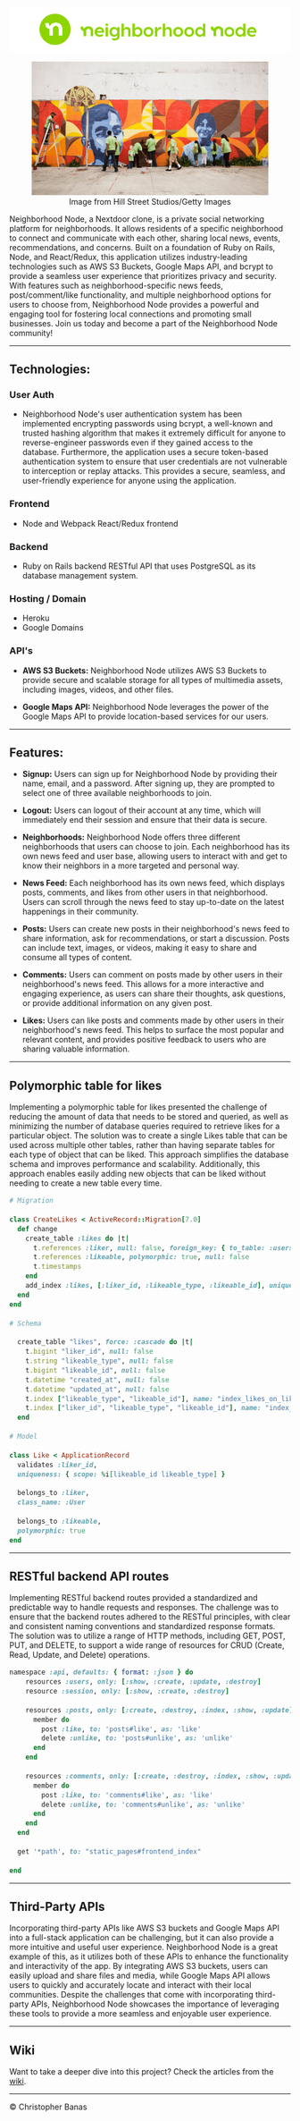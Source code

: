 <div style="text-align:center">
    <a href="https://www.neighborhoodnode.com/">
        <img src="./app/assets/images/neighborhood_node_text_logo.png" alt="logo">
    </a>
</div>

<div style="text-align:center">
    <figure>
        <a href="https://www.neighborhoodnode.com/">
            <img src="./app/assets/images/header.jpg" alt="hero">
        </a>
        <figcaption>Image from Hill Street Studios/Getty Images</figcaption>
    </figure>
</div>



Neighborhood Node, a Nextdoor clone, is a private social networking platform for neighborhoods. It allows residents of a specific neighborhood to connect and communicate with each other, sharing local news, events, recommendations, and concerns. Built on a foundation of Ruby on Rails, Node, and React/Redux, this application utilizes industry-leading technologies such as AWS S3 Buckets, Google Maps API, and bcrypt to provide a seamless user experience that prioritizes privacy and security. With features such as neighborhood-specific news feeds, post/comment/like functionality, and multiple neighborhood options for users to choose from, Neighborhood Node provides a powerful and engaging tool for fostering local connections and promoting small businesses. Join us today and become a part of the Neighborhood Node community!

----------

## Technologies:

### User Auth
- Neighborhood Node's user authentication system has been implemented encrypting passwords using bcrypt, a well-known and trusted hashing algorithm that makes it extremely difficult for anyone to reverse-engineer passwords even if they gained access to the database. Furthermore, the application uses a secure token-based authentication system to ensure that user credentials are not vulnerable to interception or replay attacks. This provides a secure, seamless, and user-friendly experience for anyone using the application.

### Frontend
- Node and Webpack React/Redux frontend

### Backend
- Ruby on Rails backend RESTful API that uses PostgreSQL as its database management system.

### Hosting / Domain
- Heroku
- Google Domains

### API's
- **AWS S3 Buckets:** Neighborhood Node utilizes AWS S3 Buckets to provide secure and scalable storage for all types of multimedia assets, including images, videos, and other files.

- **Google Maps API:** Neighborhood Node leverages the power of the Google Maps API to provide location-based services for our users.

----------

## Features:

- **Signup:** Users can sign up for Neighborhood Node by providing their name, email, and a password. After signing up, they are prompted to select one of three available neighborhoods to join.

- **Logout:** Users can logout of their account at any time, which will immediately end their session and ensure that their data is secure.

- **Neighborhoods:** Neighborhood Node offers three different neighborhoods that users can choose to join. Each neighborhood has its own news feed and user base, allowing users to interact with and get to know their neighbors in a more targeted and personal way.

- **News Feed:** Each neighborhood has its own news feed, which displays posts, comments, and likes from other users in that neighborhood. Users can scroll through the news feed to stay up-to-date on the latest happenings in their community.

- **Posts:** Users can create new posts in their neighborhood's news feed to share information, ask for recommendations, or start a discussion. Posts can include text, images, or videos, making it easy to share and consume all types of content.

- **Comments:** Users can comment on posts made by other users in their neighborhood's news feed. This allows for a more interactive and engaging experience, as users can share their thoughts, ask questions, or provide additional information on any given post.

- **Likes:** Users can like posts and comments made by other users in their neighborhood's news feed. This helps to surface the most popular and relevant content, and provides positive feedback to users who are sharing valuable information.

---------

## Polymorphic table for likes

Implementing a polymorphic table for likes presented the challenge of reducing the amount of data that needs to be stored and queried, as well as minimizing the number of database queries required to retrieve likes for a particular object. The solution was to create a single Likes table that can be used across multiple other tables, rather than having separate tables for each type of object that can be liked. This approach simplifies the database schema and improves performance and scalability. Additionally, this approach enables easily adding new objects that can be liked without needing to create a new table every time.

```ruby
# Migration

class CreateLikes < ActiveRecord::Migration[7.0]
  def change
    create_table :likes do |t|
      t.references :liker, null: false, foreign_key: { to_table: :users }, index: false
      t.references :likeable, polymorphic: true, null: false
      t.timestamps
    end
    add_index :likes, [:liker_id, :likeable_type, :likeable_id], unique: true
  end
end

# Schema

  create_table "likes", force: :cascade do |t|
    t.bigint "liker_id", null: false
    t.string "likeable_type", null: false
    t.bigint "likeable_id", null: false
    t.datetime "created_at", null: false
    t.datetime "updated_at", null: false
    t.index ["likeable_type", "likeable_id"], name: "index_likes_on_likeable"
    t.index ["liker_id", "likeable_type", "likeable_id"], name: "index_likes_on_liker_id_and_likeable_type_and_likeable_id", unique: true
  end

# Model

class Like < ApplicationRecord
  validates :liker_id,
  uniqueness: { scope: %i[likeable_id likeable_type] }

  belongs_to :liker,
  class_name: :User

  belongs_to :likeable,
  polymorphic: true
end

```

---------

## RESTful backend API routes

Implementing RESTful backend routes provided a standardized and predictable way to handle requests and responses. The challenge was to ensure that the backend routes adhered to the RESTful principles, with clear and consistent naming conventions and standardized response formats. The solution was to utilize a range of HTTP methods, including GET, POST, PUT, and DELETE, to support a wide range of resources for CRUD (Create, Read, Update, and Delete) operations.

```ruby
namespace :api, defaults: { format: :json } do
    resources :users, only: [:show, :create, :update, :destroy]
    resource :session, only: [:show, :create, :destroy]

    resources :posts, only: [:create, :destroy, :index, :show, :update] do
      member do
        post :like, to: 'posts#like', as: 'like'
        delete :unlike, to: 'posts#unlike', as: 'unlike'
      end
    end

    resources :comments, only: [:create, :destroy, :index, :show, :update] do
      member do
        post :like, to: 'comments#like', as: 'like'
        delete :unlike, to: 'comments#unlike', as: 'unlike'
      end
    end
  end

  get '*path', to: "static_pages#frontend_index"

end
```

---------

## Third-Party APIs

Incorporating third-party APIs like AWS S3 buckets and Google Maps API into a full-stack application can be challenging, but it can also provide a more intuitive and useful user experience. Neighborhood Node is a great example of this, as it utilizes both of these APIs to enhance the functionality and interactivity of the app. By integrating AWS S3 buckets, users can easily upload and share files and media, while Google Maps API allows users to quickly and accurately locate and interact with their local communities. Despite the challenges that come with incorporating third-party APIs, Neighborhood Node showcases the importance of leveraging these tools to provide a more seamless and enjoyable user experience.

---------

## Wiki

Want to take a deeper dive into this project? Check the articles from the [wiki](https://github.com/chrisbanas/neighborhood_node/wiki).



---------

© Christopher Banas
